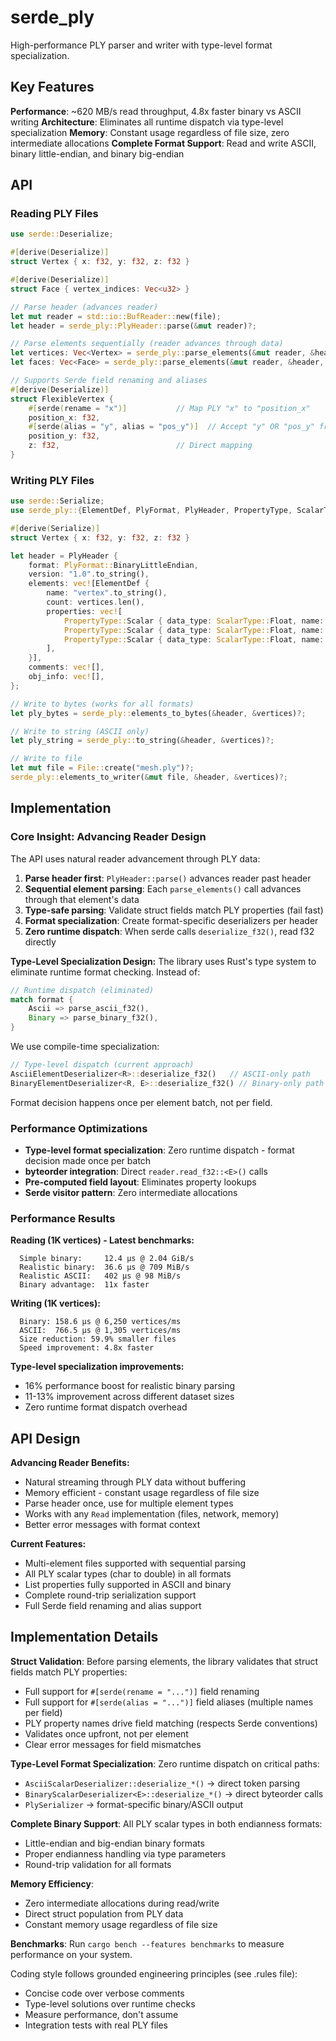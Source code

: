 # serde_ply

High-performance PLY parser and writer with type-level format specialization.

## Key Features

**Performance**: ~620 MB/s read throughput, 4.8x faster binary vs ASCII writing
**Architecture**: Eliminates all runtime dispatch via type-level specialization
**Memory**: Constant usage regardless of file size, zero intermediate allocations
**Complete Format Support**: Read and write ASCII, binary little-endian, and binary big-endian

## API

### Reading PLY Files

```rust
use serde::Deserialize;

#[derive(Deserialize)]
struct Vertex { x: f32, y: f32, z: f32 }

#[derive(Deserialize)]  
struct Face { vertex_indices: Vec<u32> }

// Parse header (advances reader)
let mut reader = std::io::BufReader::new(file);
let header = serde_ply::PlyHeader::parse(&mut reader)?;

// Parse elements sequentially (reader advances through data)
let vertices: Vec<Vertex> = serde_ply::parse_elements(&mut reader, &header, "vertex")?;
let faces: Vec<Face> = serde_ply::parse_elements(&mut reader, &header, "face")?;

// Supports Serde field renaming and aliases
#[derive(Deserialize)]
struct FlexibleVertex {
    #[serde(rename = "x")]           // Map PLY "x" to "position_x" 
    position_x: f32,
    #[serde(alias = "y", alias = "pos_y")]  // Accept "y" OR "pos_y" from PLY
    position_y: f32,
    z: f32,                          // Direct mapping
}
```

### Writing PLY Files
```rust
use serde::Serialize;
use serde_ply::{ElementDef, PlyFormat, PlyHeader, PropertyType, ScalarType};

#[derive(Serialize)]
struct Vertex { x: f32, y: f32, z: f32 }

let header = PlyHeader {
    format: PlyFormat::BinaryLittleEndian,
    version: "1.0".to_string(),
    elements: vec![ElementDef {
        name: "vertex".to_string(),
        count: vertices.len(),
        properties: vec![
            PropertyType::Scalar { data_type: ScalarType::Float, name: "x".to_string() },
            PropertyType::Scalar { data_type: ScalarType::Float, name: "y".to_string() },
            PropertyType::Scalar { data_type: ScalarType::Float, name: "z".to_string() },
        ],
    }],
    comments: vec![],
    obj_info: vec![],
};

// Write to bytes (works for all formats)
let ply_bytes = serde_ply::elements_to_bytes(&header, &vertices)?;

// Write to string (ASCII only)
let ply_string = serde_ply::to_string(&header, &vertices)?;

// Write to file
let mut file = File::create("mesh.ply")?;
serde_ply::elements_to_writer(&mut file, &header, &vertices)?;
```

## Implementation

### Core Insight: Advancing Reader Design

The API uses natural reader advancement through PLY data:
1. **Parse header first**: `PlyHeader::parse()` advances reader past header
2. **Sequential element parsing**: Each `parse_elements()` call advances through that element's data
3. **Type-safe parsing**: Validate struct fields match PLY properties (fail fast)
4. **Format specialization**: Create format-specific deserializers per header
5. **Zero runtime dispatch**: When serde calls `deserialize_f32()`, read f32 directly

**Type-Level Specialization Design:**
The library uses Rust's type system to eliminate runtime format checking. Instead of:
```rust
// Runtime dispatch (eliminated)
match format {
    Ascii => parse_ascii_f32(),
    Binary => parse_binary_f32(),
}
```

We use compile-time specialization:
```rust
// Type-level dispatch (current approach) 
AsciiElementDeserializer<R>::deserialize_f32()   // ASCII-only path
BinaryElementDeserializer<R, E>::deserialize_f32() // Binary-only path
```

Format decision happens once per element batch, not per field.

### Performance Optimizations

- **Type-level format specialization**: Zero runtime dispatch - format decision made once per batch
- **byteorder integration**: Direct `reader.read_f32::<E>()` calls  
- **Pre-computed field layout**: Eliminates property lookups
- **Serde visitor pattern**: Zero intermediate allocations

### Performance Results

**Reading (1K vertices) - Latest benchmarks:**
```
  Simple binary:     12.4 µs @ 2.04 GiB/s
  Realistic binary:  36.6 µs @ 709 MiB/s  
  Realistic ASCII:   402 µs @ 98 MiB/s
  Binary advantage:  11x faster
```

**Writing (1K vertices):**
```
  Binary: 158.6 µs @ 6,250 vertices/ms
  ASCII:  766.5 µs @ 1,305 vertices/ms
  Size reduction: 59.9% smaller files
  Speed improvement: 4.8x faster
```

**Type-level specialization improvements:**
- 16% performance boost for realistic binary parsing
- 11-13% improvement across different dataset sizes
- Zero runtime format dispatch overhead

## API Design

**Advancing Reader Benefits:**
- Natural streaming through PLY data without buffering
- Memory efficient - constant usage regardless of file size
- Parse header once, use for multiple element types
- Works with any `Read` implementation (files, network, memory)
- Better error messages with format context

**Current Features:**
- Multi-element files supported with sequential parsing
- All PLY scalar types (char to double) in all formats
- List properties fully supported in ASCII and binary
- Complete round-trip serialization support
- Full Serde field renaming and alias support

## Implementation Details

**Struct Validation**: Before parsing elements, the library validates that struct fields match PLY properties:
- Full support for `#[serde(rename = "...")]` field renaming
- Full support for `#[serde(alias = "...")]` field aliases (multiple names per field)
- PLY property names drive field matching (respects Serde conventions)
- Validates once upfront, not per element
- Clear error messages for field mismatches

**Type-Level Format Specialization**: Zero runtime dispatch on critical paths:
- `AsciiScalarDeserializer::deserialize_*()` → direct token parsing
- `BinaryScalarDeserializer<E>::deserialize_*()` → direct byteorder calls
- `PlySerializer` → format-specific binary/ASCII output

**Complete Binary Support**: All PLY scalar types in both endianness formats:
- Little-endian and big-endian binary formats
- Proper endianness handling via type parameters
- Round-trip validation for all formats

**Memory Efficiency**: 
- Zero intermediate allocations during read/write
- Direct struct population from PLY data
- Constant memory usage regardless of file size

**Benchmarks**: Run `cargo bench --features benchmarks` to measure performance on your system.

Coding style follows grounded engineering principles (see .rules file):
- Concise code over verbose comments
- Type-level solutions over runtime checks
- Measure performance, don't assume
- Integration tests with real PLY files
